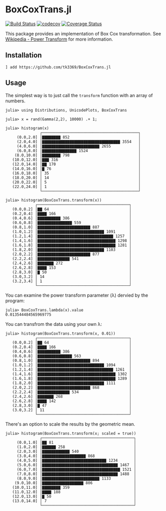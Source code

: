 # BoxCoxTrans.jl

[![Build Status](https://travis-ci.org/tk3369/BoxCoxTrans.jl.svg?branch=master)](https://travis-ci.org/tk3369/BoxCoxTrans.jl)
[![codecov](https://codecov.io/gh/tk3369/BoxCoxTrans.jl/branch/master/graph/badge.svg)](https://codecov.io/gh/tk3369/BoxCoxTrans.jl)
[![Coverage Status](https://coveralls.io/repos/github/tk3369/BoxCoxTrans.jl/badge.svg?branch=master)](https://coveralls.io/github/tk3369/BoxCoxTrans.jl?branch=master)

This package provides an implementation of Box Cox transformation.
See [Wikipedia - Power Transform](https://en.wikipedia.org/wiki/Power_transform)
for more information.

## Installation

```
] add https://github.com/tk3369/BoxCoxTrans.jl
```

## Usage

The simplest way is to just call the `transform` function with an array of numbers.

```
julia> using Distributions, UnicodePlots, BoxCoxTrans

julia> x = rand(Gamma(2,2), 10000) .+ 1;

julia> histogram(x)
               ┌──────────────────────────────────────────┐
     (0.0,2.0] │▇▇▇▇▇▇▇▇ 852                              │
     (2.0,4.0] │▇▇▇▇▇▇▇▇▇▇▇▇▇▇▇▇▇▇▇▇▇▇▇▇▇▇▇▇▇▇▇▇▇▇ 3554   │
     (4.0,6.0] │▇▇▇▇▇▇▇▇▇▇▇▇▇▇▇▇▇▇▇▇▇▇▇▇▇ 2655            │
     (6.0,8.0] │▇▇▇▇▇▇▇▇▇▇▇▇▇▇▇ 1524                      │
    (8.0,10.0] │▇▇▇▇▇▇▇▇ 798                              │
   (10.0,12.0] │▇▇▇ 316                                   │
   (12.0,14.0] │▇▇ 170                                    │
   (14.0,16.0] │▇ 76                                      │
   (16.0,18.0] │ 35                                       │
   (18.0,20.0] │ 14                                       │
   (20.0,22.0] │ 5                                        │
   (22.0,24.0] │ 1                                        │
               └──────────────────────────────────────────┘

julia> histogram(BoxCoxTrans.transform(x))
             ┌────────────────────────────────────────┐
   (0.0,0.2] │▇▇ 64                                   │
   (0.2,0.4] │▇▇▇▇ 166                                │
   (0.4,0.6] │▇▇▇▇▇▇▇▇▇▇ 386                          │
   (0.6,0.8] │▇▇▇▇▇▇▇▇▇▇▇▇▇▇▇ 559                     │
   (0.8,1.0] │▇▇▇▇▇▇▇▇▇▇▇▇▇▇▇▇▇▇▇▇▇▇▇ 887             │
   (1.0,1.2] │▇▇▇▇▇▇▇▇▇▇▇▇▇▇▇▇▇▇▇▇▇▇▇▇▇▇▇▇▇ 1091      │
   (1.2,1.4] │▇▇▇▇▇▇▇▇▇▇▇▇▇▇▇▇▇▇▇▇▇▇▇▇▇▇▇▇▇▇▇▇▇ 1257  │
   (1.4,1.6] │▇▇▇▇▇▇▇▇▇▇▇▇▇▇▇▇▇▇▇▇▇▇▇▇▇▇▇▇▇▇▇▇▇▇ 1298 │
   (1.6,1.8] │▇▇▇▇▇▇▇▇▇▇▇▇▇▇▇▇▇▇▇▇▇▇▇▇▇▇▇▇▇▇▇▇▇▇ 1281 │
   (1.8,2.0] │▇▇▇▇▇▇▇▇▇▇▇▇▇▇▇▇▇▇▇▇▇▇▇▇▇▇▇▇▇ 1103      │
   (2.0,2.2] │▇▇▇▇▇▇▇▇▇▇▇▇▇▇▇▇▇▇▇▇▇▇▇ 877             │
   (2.2,2.4] │▇▇▇▇▇▇▇▇▇▇▇▇▇▇ 541                      │
   (2.4,2.6] │▇▇▇▇▇▇▇ 272                             │
   (2.6,2.8] │▇▇▇▇ 153                                │
   (2.8,3.0] │▇ 50                                    │
   (3.0,3.2] │ 14                                     │
   (3.2,3.4] │ 1                                      │
             └────────────────────────────────────────┘
```

You can examine the power transform parameter (λ) dervied by the program:
```
julia> BoxCoxTrans.lambda(x).value
0.013544484565969775
```

You can transfrom the data using your own λ:
```
julia> histogram(BoxCoxTrans.transform(x, 0.01))
             ┌────────────────────────────────────────┐
   (0.0,0.2] │▇▇ 64                                   │
   (0.2,0.4] │▇▇▇▇ 166                                │
   (0.4,0.6] │▇▇▇▇▇▇▇▇▇▇ 386                          │
   (0.6,0.8] │▇▇▇▇▇▇▇▇▇▇▇▇▇▇▇ 563                     │
   (0.8,1.0] │▇▇▇▇▇▇▇▇▇▇▇▇▇▇▇▇▇▇▇▇▇▇▇ 894             │
   (1.0,1.2] │▇▇▇▇▇▇▇▇▇▇▇▇▇▇▇▇▇▇▇▇▇▇▇▇▇▇▇▇▇ 1094      │
   (1.2,1.4] │▇▇▇▇▇▇▇▇▇▇▇▇▇▇▇▇▇▇▇▇▇▇▇▇▇▇▇▇▇▇▇▇▇ 1261  │
   (1.4,1.6] │▇▇▇▇▇▇▇▇▇▇▇▇▇▇▇▇▇▇▇▇▇▇▇▇▇▇▇▇▇▇▇▇▇▇ 1302 │
   (1.6,1.8] │▇▇▇▇▇▇▇▇▇▇▇▇▇▇▇▇▇▇▇▇▇▇▇▇▇▇▇▇▇▇▇▇▇▇ 1289 │
   (1.8,2.0] │▇▇▇▇▇▇▇▇▇▇▇▇▇▇▇▇▇▇▇▇▇▇▇▇▇▇▇▇▇ 1111      │
   (2.0,2.2] │▇▇▇▇▇▇▇▇▇▇▇▇▇▇▇▇▇▇▇▇▇▇▇ 868             │
   (2.2,2.4] │▇▇▇▇▇▇▇▇▇▇▇▇▇▇ 534                      │
   (2.4,2.6] │▇▇▇▇▇▇▇ 268                             │
   (2.6,2.8] │▇▇▇▇ 142                                │
   (2.8,3.0] │▇ 47                                    │
   (3.0,3.2] │ 11                                     │
             └────────────────────────────────────────┘
```

There's an option to scale the results by the geometric mean.
```
julia> histogram(BoxCoxTrans.transform(x; scaled = true))
               ┌────────────────────────────────────────┐
     (0.0,1.0] │▇▇ 81                                   │
     (1.0,2.0] │▇▇▇▇▇▇ 258                              │
     (2.0,3.0] │▇▇▇▇▇▇▇▇▇▇▇▇ 540                        │
     (3.0,4.0] │▇▇▇▇▇▇▇▇▇▇▇▇▇▇▇▇▇▇▇ 868                 │
     (4.0,5.0] │▇▇▇▇▇▇▇▇▇▇▇▇▇▇▇▇▇▇▇▇▇▇▇▇▇▇▇▇ 1234       │
     (5.0,6.0] │▇▇▇▇▇▇▇▇▇▇▇▇▇▇▇▇▇▇▇▇▇▇▇▇▇▇▇▇▇▇▇▇▇ 1467  │
     (6.0,7.0] │▇▇▇▇▇▇▇▇▇▇▇▇▇▇▇▇▇▇▇▇▇▇▇▇▇▇▇▇▇▇▇▇▇▇ 1521 │
     (7.0,8.0] │▇▇▇▇▇▇▇▇▇▇▇▇▇▇▇▇▇▇▇▇▇▇▇▇▇▇▇▇▇▇▇▇▇ 1488  │
     (8.0,9.0] │▇▇▇▇▇▇▇▇▇▇▇▇▇▇▇▇▇▇▇▇▇▇▇▇▇ 1133          │
    (9.0,10.0] │▇▇▇▇▇▇▇▇▇▇▇▇▇▇▇▇▇▇ 806                  │
   (10.0,11.0] │▇▇▇▇▇▇▇▇ 359                            │
   (11.0,12.0] │▇▇▇▇ 188                                │
   (12.0,13.0] │▇ 50                                    │
   (13.0,14.0] │ 7                                      │
               └────────────────────────────────────────┘
```
